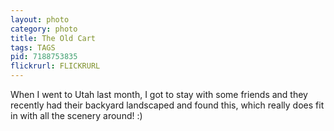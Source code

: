```yaml
---
layout: photo
category: photo
title: The Old Cart
tags: TAGS
pid: 7188753835
flickrurl: FLICKRURL
---
```


When I went to Utah last month, I got to stay with some friends and they recently had their backyard landscaped and found this, which really does fit in with all the scenery around! :)
